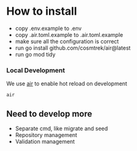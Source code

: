 # How to install
- copy .env.example to .env
- copy .air.toml.example to .air.toml.example
- make sure all the configuration is correct
- run go install github.com/cosmtrek/air@latest
- run go mod tidy

### Local Development
We use [air](https://github.com/cosmtrek/air) to enable hot reload on development
```
air
```

## Need to develop more
- Separate cmd, like migrate and seed
- Repository management
- Validation management